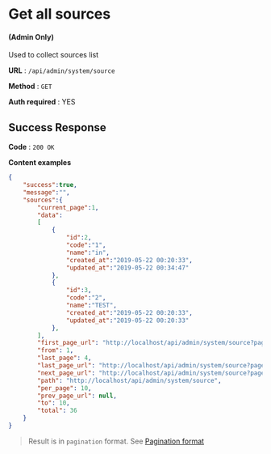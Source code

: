 # Get all sources

#### (**Admin Only**)

Used to collect sources list

**URL** : `/api/admin/system/source`

**Method** : `GET`

**Auth required** : YES

## Success Response

**Code** : `200 OK`

**Content examples**

```json
{
    "success":true,
    "message":"",
    "sources":{
        "current_page":1,
        "data":
        [
            {
                "id":2,
                "code":"1",
                "name":"in",
                "created_at":"2019-05-22 00:20:33",
                "updated_at":"2019-05-22 00:34:47"
            },
            {
                "id":3,
                "code":"2",
                "name":"TEST",
                "created_at":"2019-05-22 00:20:33",
                "updated_at":"2019-05-22 00:20:33"
            },
        ],
        "first_page_url": "http://localhost/api/admin/system/source?page=1",
        "from": 1,
        "last_page": 4,
        "last_page_url": "http://localhost/api/admin/system/source?page=4",
        "next_page_url": "http://localhost/api/admin/system/source?page=2",
        "path": "http://localhost/api/admin/system/source",
        "per_page": 10,
        "prev_page_url": null,
        "to": 10,
        "total": 36
    }
}
```
> Result is in `pagination` format. See [Pagination format](../../helper/pagination.md)
